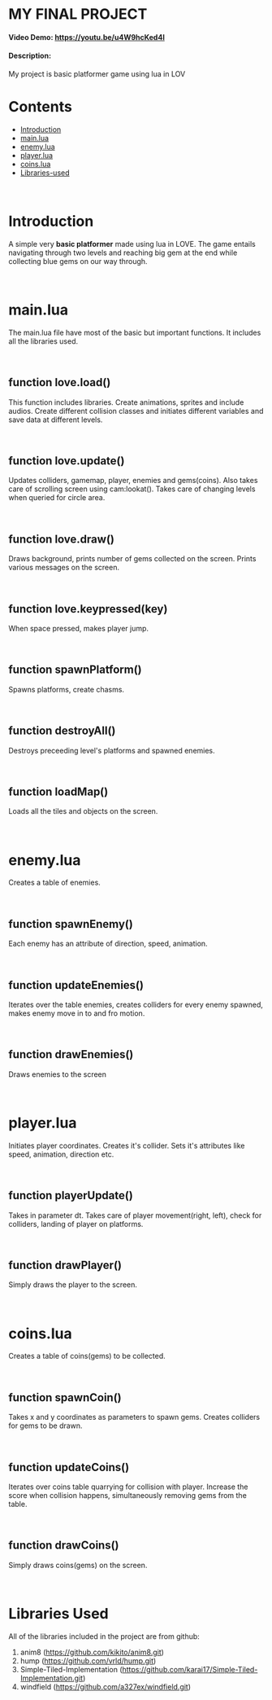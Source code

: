 # MY FINAL PROJECT
#### Video Demo:  <https://youtu.be/u4W9hcKed4I>
#### Description:

My project is basic platformer game using lua in LOV

# Contents

* [Introduction](#introduction)
* [main.lua](#main.lua)
* [enemy.lua](#enemy.lua)
* [player.lua](#player.lua)
* [coins.lua](#coins.lua)
* [Libraries-used](#libraries-used)

<br>

# Introduction

A simple very **basic platformer** made using lua in LOVE. The game entails navigating through two
levels and reaching big gem at the end while collecting blue gems on our way through.

<br>


# main.lua
The main.lua file have most of the basic but important functions. It includes all the libraries used.

<br>

## function love.load()
This function includes libraries. Create animations, sprites and include audios. Create different collision classes and initiates different variables and save data at different levels.

<br>

## function love.update()
Updates colliders, gamemap, player, enemies and gems(coins). Also takes care of scrolling screen using cam:lookat(). Takes care of changing levels when queried for circle area.

<br>

## function love.draw()
Draws background, prints number of gems collected on the screen. Prints various messages on the screen.

<br>

## function love.keypressed(key)
When space pressed, makes player jump.

<br>

## function spawnPlatform()
Spawns platforms, create chasms.

<br>

## function destroyAll()
Destroys preceeding level's platforms and spawned enemies.

<br>

## function loadMap()
Loads all the tiles and objects on the screen.

<br>

# enemy.lua
Creates a table of enemies.

<br>

## function spawnEnemy()
Each enemy has an attribute of direction, speed, animation.

<br>

## function updateEnemies()
Iterates over the table enemies, creates colliders for every enemy spawned, makes enemy move in to and fro motion.

<br>

## function drawEnemies()
Draws enemies to the screen

<br>

# player.lua
Initiates player coordinates. Creates it's collider. Sets it's attributes like speed, animation,
direction etc.

<br>

## function playerUpdate()
Takes in parameter dt. Takes care of player movement(right, left), check for colliders, landing of player on platforms.

<br>

## function drawPlayer()
Simply draws the player to the screen.

<br>

# coins.lua
Creates a table of coins(gems) to be collected.

<br>

## function spawnCoin()
Takes x and y coordinates as parameters to spawn gems. Creates colliders for gems to be drawn.

<br>

## function updateCoins()
Iterates over coins table quarrying for collision with player. Increase the score when collision happens, simultaneously removing gems from the table.

<br>

## function drawCoins()
Simply draws coins(gems) on the screen.

<br>

# Libraries Used
All of the libraries included in the project are from github:

1. anim8 (https://github.com/kikito/anim8.git)
2. hump (https://github.com/vrld/hump.git)
3. Simple-Tiled-Implementation (https://github.com/karai17/Simple-Tiled-Implementation.git)
4. windfield (https://github.com/a327ex/windfield.git)






